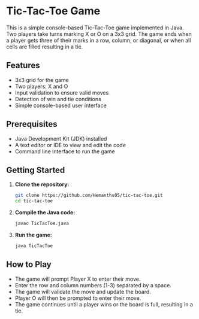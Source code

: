 # Tic-Tac-Toe Game

This is a simple console-based Tic-Tac-Toe game implemented in Java. Two players take turns marking X or O on a 3x3 grid.
The game ends when a player gets three of their marks in a row, column, or diagonal, or when all cells are filled resulting in a tie.

## Features

- 3x3 grid for the game
- Two players: X and O
- Input validation to ensure valid moves
- Detection of win and tie conditions
- Simple console-based user interface

## Prerequisites

- Java Development Kit (JDK) installed
- A text editor or IDE to view and edit the code
- Command line interface to run the game

## Getting Started

1. **Clone the repository:**
    ```bash
    git clone https://github.com/Hemanths05/tic-tac-toe.git
    cd tic-tac-toe
    ```

2. **Compile the Java code:**
    ```bash
    javac TicTacToe.java
    ```

3. **Run the game:**
    ```bash
    java TicTacToe
    ```

## How to Play

- The game will prompt Player X to enter their move.
- Enter the row and column numbers (1-3) separated by a space.
- The game will validate the move and update the board.
- Player O will then be prompted to enter their move.
- The game continues until a player wins or the board is full, resulting in a tie.

